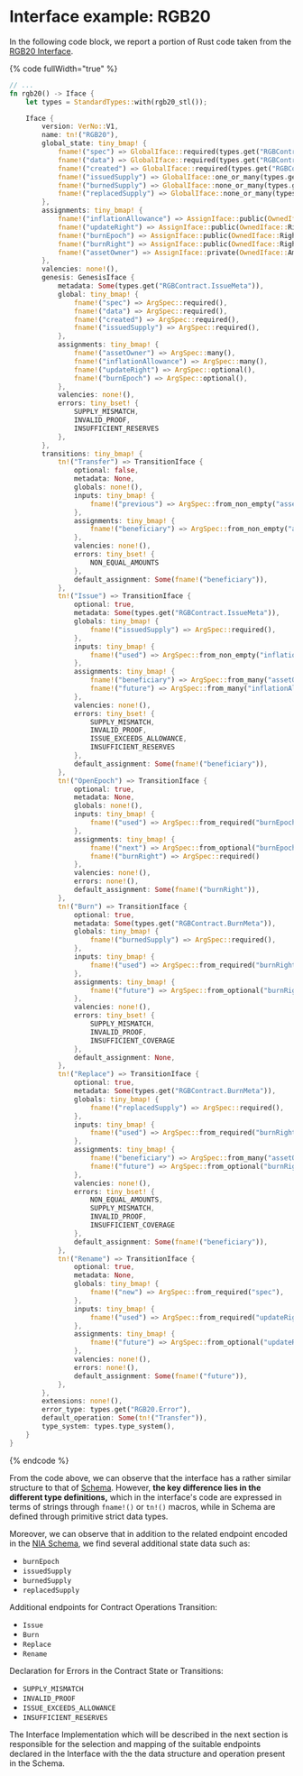 # Interface example: RGB20

In the following code block, we report a portion of Rust code taken from the [RGB20 Interface](https://github.com/RGB-WG/rgb-std/blob/master/src/interface/rgb20.rs).

{% code fullWidth="true" %}
```rust
// ...
fn rgb20() -> Iface {
    let types = StandardTypes::with(rgb20_stl());

    Iface {
        version: VerNo::V1,
        name: tn!("RGB20"),
        global_state: tiny_bmap! {
            fname!("spec") => GlobalIface::required(types.get("RGBContract.DivisibleAssetSpec")),
            fname!("data") => GlobalIface::required(types.get("RGBContract.ContractData")),
            fname!("created") => GlobalIface::required(types.get("RGBContract.Timestamp")),
            fname!("issuedSupply") => GlobalIface::one_or_many(types.get("RGBContract.Amount")),
            fname!("burnedSupply") => GlobalIface::none_or_many(types.get("RGBContract.Amount")),
            fname!("replacedSupply") => GlobalIface::none_or_many(types.get("RGBContract.Amount")),
        },
        assignments: tiny_bmap! {
            fname!("inflationAllowance") => AssignIface::public(OwnedIface::Amount, Req::NoneOrMore),
            fname!("updateRight") => AssignIface::public(OwnedIface::Rights, Req::Optional),
            fname!("burnEpoch") => AssignIface::public(OwnedIface::Rights, Req::Optional),
            fname!("burnRight") => AssignIface::public(OwnedIface::Rights, Req::NoneOrMore),
            fname!("assetOwner") => AssignIface::private(OwnedIface::Amount, Req::NoneOrMore),
        },
        valencies: none!(),
        genesis: GenesisIface {
            metadata: Some(types.get("RGBContract.IssueMeta")),
            global: tiny_bmap! {
                fname!("spec") => ArgSpec::required(),
                fname!("data") => ArgSpec::required(),
                fname!("created") => ArgSpec::required(),
                fname!("issuedSupply") => ArgSpec::required(),
            },
            assignments: tiny_bmap! {
                fname!("assetOwner") => ArgSpec::many(),
                fname!("inflationAllowance") => ArgSpec::many(),
                fname!("updateRight") => ArgSpec::optional(),
                fname!("burnEpoch") => ArgSpec::optional(),
            },
            valencies: none!(),
            errors: tiny_bset! {
                SUPPLY_MISMATCH,
                INVALID_PROOF,
                INSUFFICIENT_RESERVES
            },
        },
        transitions: tiny_bmap! {
            tn!("Transfer") => TransitionIface {
                optional: false,
                metadata: None,
                globals: none!(),
                inputs: tiny_bmap! {
                    fname!("previous") => ArgSpec::from_non_empty("assetOwner"),
                },
                assignments: tiny_bmap! {
                    fname!("beneficiary") => ArgSpec::from_non_empty("assetOwner"),
                },
                valencies: none!(),
                errors: tiny_bset! {
                    NON_EQUAL_AMOUNTS
                },
                default_assignment: Some(fname!("beneficiary")),
            },
            tn!("Issue") => TransitionIface {
                optional: true,
                metadata: Some(types.get("RGBContract.IssueMeta")),
                globals: tiny_bmap! {
                    fname!("issuedSupply") => ArgSpec::required(),
                },
                inputs: tiny_bmap! {
                    fname!("used") => ArgSpec::from_non_empty("inflationAllowance"),
                },
                assignments: tiny_bmap! {
                    fname!("beneficiary") => ArgSpec::from_many("assetOwner"),
                    fname!("future") => ArgSpec::from_many("inflationAllowance"),
                },
                valencies: none!(),
                errors: tiny_bset! {
                    SUPPLY_MISMATCH,
                    INVALID_PROOF,
                    ISSUE_EXCEEDS_ALLOWANCE,
                    INSUFFICIENT_RESERVES
                },
                default_assignment: Some(fname!("beneficiary")),
            },
            tn!("OpenEpoch") => TransitionIface {
                optional: true,
                metadata: None,
                globals: none!(),
                inputs: tiny_bmap! {
                    fname!("used") => ArgSpec::from_required("burnEpoch"),
                },
                assignments: tiny_bmap! {
                    fname!("next") => ArgSpec::from_optional("burnEpoch"),
                    fname!("burnRight") => ArgSpec::required()
                },
                valencies: none!(),
                errors: none!(),
                default_assignment: Some(fname!("burnRight")),
            },
            tn!("Burn") => TransitionIface {
                optional: true,
                metadata: Some(types.get("RGBContract.BurnMeta")),
                globals: tiny_bmap! {
                    fname!("burnedSupply") => ArgSpec::required(),
                },
                inputs: tiny_bmap! {
                    fname!("used") => ArgSpec::from_required("burnRight"),
                },
                assignments: tiny_bmap! {
                    fname!("future") => ArgSpec::from_optional("burnRight"),
                },
                valencies: none!(),
                errors: tiny_bset! {
                    SUPPLY_MISMATCH,
                    INVALID_PROOF,
                    INSUFFICIENT_COVERAGE
                },
                default_assignment: None,
            },
            tn!("Replace") => TransitionIface {
                optional: true,
                metadata: Some(types.get("RGBContract.BurnMeta")),
                globals: tiny_bmap! {
                    fname!("replacedSupply") => ArgSpec::required(),
                },
                inputs: tiny_bmap! {
                    fname!("used") => ArgSpec::from_required("burnRight"),
                },
                assignments: tiny_bmap! {
                    fname!("beneficiary") => ArgSpec::from_many("assetOwner"),
                    fname!("future") => ArgSpec::from_optional("burnRight"),
                },
                valencies: none!(),
                errors: tiny_bset! {
                    NON_EQUAL_AMOUNTS,
                    SUPPLY_MISMATCH,
                    INVALID_PROOF,
                    INSUFFICIENT_COVERAGE
                },
                default_assignment: Some(fname!("beneficiary")),
            },
            tn!("Rename") => TransitionIface {
                optional: true,
                metadata: None,
                globals: tiny_bmap! {
                    fname!("new") => ArgSpec::from_required("spec"),
                },
                inputs: tiny_bmap! {
                    fname!("used") => ArgSpec::from_required("updateRight"),
                },
                assignments: tiny_bmap! {
                    fname!("future") => ArgSpec::from_optional("updateRight"),
                },
                valencies: none!(),
                errors: none!(),
                default_assignment: Some(fname!("future")),
            },
        },
        extensions: none!(),
        error_type: types.get("RGB20.Error"),
        default_operation: Some(tn!("Transfer")),
        type_system: types.type_system(),
    }
}
```
{% endcode %}

From the code above, we can observe that the interface has a rather similar structure to that of [Schema](../schema/non-inflatable-fungible-asset-schema.md). However, **the key difference lies in the different type definitions,** which in the interface's code are expressed in terms of strings through `fname!()` or `tn!()` macros, while in Schema are defined through primitive strict data types.

Moreover, we can observe that in addition to the related endpoint encoded in the [NIA Schema](../schema/non-inflatable-fungible-asset-schema.md), we find several additional state data such as:

* `burnEpoch`
* `issuedSupply`
* `burnedSupply`
* `replacedSupply`

Additional endpoints for Contract Operations Transition:

* `Issue`
* `Burn`
* `Replace`
* `Rename`

Declaration for Errors in the Contract State or Transitions:

* `SUPPLY_MISMATCH`
* `INVALID_PROOF`
* `ISSUE_EXCEEDS_ALLOWANCE`
* `INSUFFICIENT_RESERVES`

The Interface Implementation which will be described in the next section is responsible for the selection and mapping of the suitable endpoints declared in the Interface with the the data structure and operation present in the Schema.

